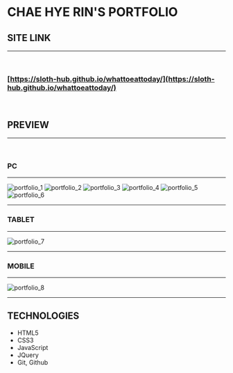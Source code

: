 # **CHAE HYE RIN'S PORTFOLIO**

## **SITE LINK**   
---
<br>

### [https://sloth-hub.github.io/whattoeattoday/](https://sloth-hub.github.io/whattoeattoday/)

<br/>

## **PREVIEW**   
---
<br/>

### **PC**
---
![portfolio_1](https://user-images.githubusercontent.com/53851248/166231928-58489f82-c32a-4e33-b71b-88e30777237f.png)
![portfolio_2](https://user-images.githubusercontent.com/53851248/166231934-0d522330-3ddc-4e65-ab7c-63c19db9490a.png)
![portfolio_3](https://user-images.githubusercontent.com/53851248/166231937-81fb2581-61a9-4087-b59b-52ebf538af6c.png)
![portfolio_4](https://user-images.githubusercontent.com/53851248/166231938-c5ed8ef9-38a5-49d9-80bf-4413e67ca70a.png)
![portfolio_5](https://user-images.githubusercontent.com/53851248/166254618-629bb2b7-22b4-470a-a79e-a297125ae93c.png)
![portfolio_6](https://user-images.githubusercontent.com/53851248/166231943-8de1be65-a2c1-4cd2-999e-ed5949f9f48d.png)

---
### **TABLET**
---
![portfolio_7](https://user-images.githubusercontent.com/53851248/166232251-696c59b7-16e1-47b4-a487-5d6f0c8461f3.png)

---
### **MOBILE**
---
![portfolio_8](https://user-images.githubusercontent.com/53851248/166232255-2f9d3719-182a-4a13-a83f-7587d02aab5e.png)

---
## **TECHNOLOGIES**

+ HTML5
+ CSS3
+ JavaScript
+ JQuery
+ Git, Github
